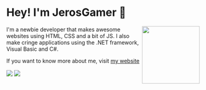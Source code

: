 # Hey! I'm JerosGamer 👋
<img src="https://ascript89.github.io/assets/kris-pfp.png" align="right" height="150px" />
I'm a newbie developer that makes awesome
websites using HTML, CSS and a bit of JS.
I also make cringe applications using the
.NET framework, Visual Basic and C#.

If you want to know more about me, visit
[my website](https://ascript89.github.io)

<img align="center" src="https://github-readme-stats.vercel.app/api?username=ascript89&theme=dracula&show_icons=true&count_private=true" />
<img align="center" src="https://github-readme-stats.vercel.app/api/top-langs/?username=ascript89&theme=dracula" />

